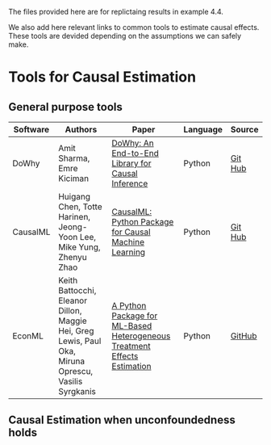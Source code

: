 

The files provided here are for replictaing results in example 4.4.

We also add here relevant links to common tools to estimate causal effects.
These tools are devided depending on the assumptions we can safely make.

# Tools for Causal Estimation

## General purpose tools

| Software | Authors | Paper | Language | Source |
| -------- | ------- | ----- | -------- | ------ |
| DoWhy | Amit Sharma, Emre Kiciman | [DoWhy: An End-to-End Library for Causal Inference](https://arxiv.org/abs/2011.04216) | Python | [Git Hub](https://github.com/Microsoft/dowhy) |
| CausalML | Huigang Chen, Totte Harinen, Jeong-Yoon Lee, Mike Yung, Zhenyu Zhao | [CausalML: Python Package for Causal Machine Learning](https://arxiv.org/abs/2002.11631) | Python | [Git Hub](https://github.com/uber/causalml) |
| EconML | Keith Battocchi, Eleanor Dillon, Maggie Hei, Greg Lewis, Paul Oka, Miruna Oprescu, Vasilis Syrgkanis | [A Python Package for ML-Based Heterogeneous Treatment Effects Estimation](https://cpb-us-w2.wpmucdn.com/sites.coecis.cornell.edu/dist/a/238/files/2019/12/Id_112_final.pdf) | Python | [GitHub](https://github.com/microsoft/EconML)






## Causal Estimation when unconfoundedness holds
